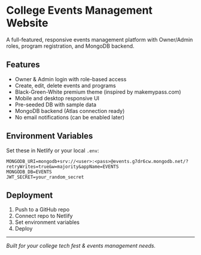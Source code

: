# College Events Management Website

A full-featured, responsive events management platform with Owner/Admin roles, program registration, and MongoDB backend.

## Features
- Owner & Admin login with role-based access
- Create, edit, delete events and programs
- Black-Green-White premium theme (inspired by makemypass.com)
- Mobile and desktop responsive UI
- Pre-seeded DB with sample data
- MongoDB backend (Atlas connection ready)
- No email notifications (can be enabled later)

## Environment Variables
Set these in Netlify or your local `.env`:
```
MONGODB_URI=mongodb+srv://<user>:<pass>@events.g7dr6cw.mongodb.net/?retryWrites=true&w=majority&appName=EVENTS
MONGODB_DB=EVENTS
JWT_SECRET=your_random_secret
```

## Deployment
1. Push to a GitHub repo
2. Connect repo to Netlify
3. Set environment variables
4. Deploy

---
*Built for your college tech fest & events management needs.*
